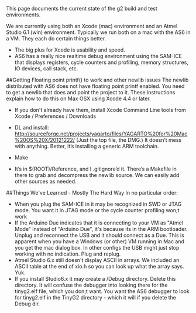 This page documents the current state of the g2 build and test environments. 

We are currently using both an Xcode (mac) environment and an Atmel Studio 6.1 (win) environment. Typically we run both on a mac with the AS6 in a VM. They each do certain things better. 
* The big plus for Xcode is usability and speed. 
* AS6 has a really nice realtime debug environment using the SAM-ICE that displays registers, cycle counters and profiling, memory structures, IO devices, call stack, etc. 

##Getting Floating point printf() to work and other newlib issues
The newlib distributed with AS6 does not have floating point printf enabled. You need to get a newlib that does and point the project to it. These instructions explain how to do this on Max OSX using Xcode 4.4 or later.

* If you don't already have them, install Xcode Command Line tools from Xcode / Preferences / Downloads

* DL and install: http://sourceforge.net/projects/yagarto/files/YAGARTO%20for%20Mac%20OS%20X/20121222/ (Just the top file, the DMG.) It doesn’t mess with anything. Better, it’s installing a generic ARM toolchain.

* Make 

* It’s in $(ROOT)/Reference, and I .gitignore’d it. There’s a Makefile in there to grab and decompress the newlib source. We can easily add other sources as needed.



##Things We've Learned - Mostly The Hard Way
In no particular order:
* When you plug the SAM-ICE in it may be recognized in SWD or JTAG mode. You want it in JTAG mode or the cycle counter profiling won;t work
* If the Arduino Due indicates that it is connecting to your VM as "Atmel Mode" instead of "Arduino Due", it's because its in the ARM bootloader. Unplug and reconnect the USB and it should connect as a Due. This is apparent when you have a Windows (or other) VM running in Mac and you get the mac dialog box. In other configs the USB might just stop working with no indication. Plug and replug.
* Atmel Studio 6.x still doesn't display ASCII in arrays. We included an ASCII table at the end of xio.h so you can look up what the array says. Yuk.
* If you install Studio6.x it may create a /Debug directory. Delete this directory. It will confuse the debugger into looking there for the tinyg2.elf file, which you don;t want. You want the AS6 debugger to look for tinyg2.elf in the TinyG2 directory - which it will if you delete the Debug dir.
